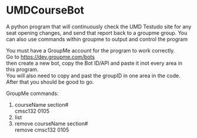 <h1><a id="UMDCourseBot_0"></a>UMDCourseBot</h1>
<p>A python program that will continuously check the UMD Testudo site for any seat opening changes, and send that report back to a groupme group. You can also use commands within groupme to output and control the program</p>
<p>You must have a GroupMe account for the program to work correctly.<br>
Go to <a href="https://dev.groupme.com/bots">https://dev.groupme.com/bots</a><br>
then create a new bot, copy the Bot ID/API and paste it inot every area in this program.<br>
You will also need to copy and past the groupID in one area in the code.<br>
After that you should be good to go.</p>
<p>GroupMe commands:</p>
<ol>
<li>courseName section#<br>
cmsc132 0105</li>
<li>list</li>
<li>remove courseName section#<br>
remove cmsc132 0105</li>
</ol>
